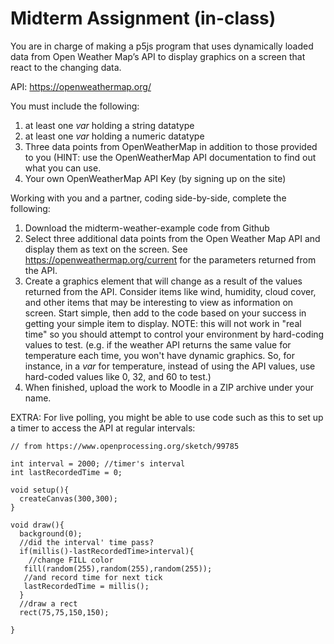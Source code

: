 # Midterm Assignment (in-class)
You are in charge of making a p5js program that uses dynamically loaded data from Open Weather Map’s API to display graphics on a screen that react to the changing data. 

API: https://openweathermap.org/

You must include the following:
1. at least one *var* holding a string datatype
2. at least one *var* holding a numeric datatype
3. Three data points from OpenWeatherMap in addition to those provided to you (HINT: use the OpenWeatherMap API documentation to find out what you can use.
4. Your own OpenWeatherMap API Key (by signing up on the site)

Working with you and a partner, coding side-by-side, complete the following:
1. Download the midterm-weather-example code from Github
2. Select three additional data points from the Open Weather Map API and display them as text on the screen. See https://openweathermap.org/current for the parameters returned from the API. 
3. Create a graphics element that will change as a result of the values returned from the API. Consider items like wind, humidity, cloud cover, and other items that may be interesting to view as information on screen. Start simple, then add to the code based on your success in getting your simple item to display. NOTE: this will not work in "real time" so you should attempt to control your environment by hard-coding values to test. (e.g. if the weather API returns the same value for temperature each time, you won't have dynamic graphics. So, for instance, in a *var* for temperature, instead of using the API values, use hard-coded values like 0, 32, and 60 to test.)
4. When finished, upload the work to Moodle in a ZIP archive under your name.

EXTRA: For live polling, you might be able to use code such as this to set up a timer to access the API at regular intervals:

```
// from https://www.openprocessing.org/sketch/99785

int interval = 2000; //timer's interval
int lastRecordedTime = 0;

void setup(){
  createCanvas(300,300);
}

void draw(){
  background(0);
  //did the interval' time pass?
  if(millis()-lastRecordedTime>interval){
    //change FILL color
   fill(random(255),random(255),random(255));
   //and record time for next tick
   lastRecordedTime = millis(); 
  }
  //draw a rect
  rect(75,75,150,150);
   
}
```



